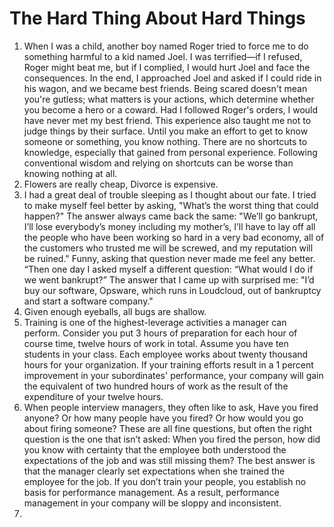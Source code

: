 # The Hard Thing About Hard Things

1. When I was a child, another boy named Roger tried to force me to do something harmful to a kid named Joel. I was terrified—if I refused, Roger might beat me, but if I complied, I would hurt Joel and face the consequences. In the end, I approached Joel and asked if I could ride in his wagon, and we became best friends. Being scared doesn't mean you're gutless; what matters is your actions, which determine whether you become a hero or a coward. Had I followed Roger's orders, I would have never met my best friend. This experience also taught me not to judge things by their surface. Until you make an effort to get to know someone or something, you know nothing. There are no shortcuts to knowledge, especially that gained from personal experience. Following conventional wisdom and relying on shortcuts can be worse than knowing nothing at all.
2. Flowers are really cheap, Divorce is expensive.
3. I had a great deal of trouble sleeping as I thought about our fate. I tried to make myself feel better by asking, "What’s the worst thing that could happen?" The answer always came back the same: "We’ll go bankrupt, I’ll lose everybody’s money including my mother’s, I’ll have to lay off all the people who have been working so hard in a very bad economy, all of the customers who trusted me will be screwed, and my reputation will be ruined." Funny, asking that question never made me feel any better. “Then one day I asked myself a different question: “What would I do if we went bankrupt?” The answer that I came up with surprised me: "I’d buy our software, Opsware, which runs in Loudcloud, out of bankruptcy and start a software company."
4. Given enough eyeballs, all bugs are shallow.
5. Training is one of the highest-leverage activities a manager can perform. Consider you put 3 hours of preparation for each hour of course time, twelve hours of work in total. Assume you have ten students in your class. Each employee works about twenty thousand hours for your organization. If your training efforts result in a 1 percent improvement in your subordinates' performance, your company will gain the equivalent of two hundred hours of work as the result of the expenditure of your twelve hours.
6. When people interview managers, they often like to ask, Have you fired anyone? Or how many people have you fired? Or how would you go about firing someone? These are all fine questions, but often the right question is the one that isn’t asked: When you fired the person, how did you know with certainty that the employee both understood the expectations of the job and was still missing them? The best answer is that the manager clearly set expectations when she trained the employee for the job. If you don’t train your people, you establish no basis for performance management. As a result, performance management in your company will be sloppy and inconsistent.
7. 


